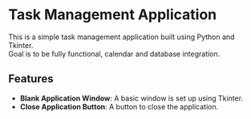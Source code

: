 # Task Management Application

This is a simple task management application built using Python and Tkinter.  
Goal is to be fully functional, calendar and database integration.

## Features

- **Blank Application Window**: A basic window is set up using Tkinter.
- **Close Application Button**: A button to close the application.

